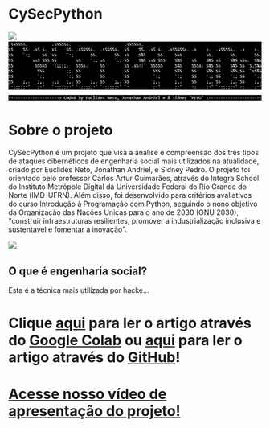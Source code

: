 # **CySecPython**
<img src="https://github.com/sidneypepo/cysecpython/blob/master/files/intro.gif" width="650"/>

<img src="https://github.com/sidneypepo/cysecpython/blob/master/files/logo.png"/>

# **Sobre o projeto**

CySecPython é um projeto que visa a análise e compreensão dos três tipos de ataques cibernéticos de engenharia social mais utilizados na atualidade, criado por Euclides Neto, Jonathan Andriel, e Sidney Pedro. O projeto foi orientado pelo professor Carlos Artur Guimarães, através do Integra School do Instituto Metrópole Digital da Universidade Federal do Rio Grande do Norte (IMD-UFRN). Além disso, foi desenvolvido para critérios avaliativos do curso Introdução à Programação com Python, seguindo o nono objetivo da Organização das Nações Unicas para o ano de 2030 (ONU 2030), "construir infraestruturas resilientes, promover a industrialização inclusiva e sustentável e fomentar a inovação". 

<img src="https://hongkong.imd.ufrn.br/filemanagerportal/source/2020/Integra_School.png" width="600"/>

## O que é engenharia social?
Esta é a técnica mais utilizada por hacke...

# Clique [aqui](https://colab.research.google.com/drive/1LC_vtQShFpThjNMEe8cjiEXjM5uKssR7?usp=sharing) para ler o artigo através do [Google Colab](https://colab.research.google.com/drive/1LC_vtQShFpThjNMEe8cjiEXjM5uKssR7?usp=sharing) ou [aqui](https://github.com/sidneypepo/cysecpython/blob/master/CySecPython.ipynb) para ler o artigo através do [GitHub](https://github.com/sidneypepo/cysecpython/blob/master/CySecPython.ipynb)!
# [Acesse nosso vídeo de apresentação do projeto!]()
